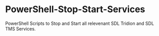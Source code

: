 PowerShell-Stop-Start-Services
==============================

PowerShell Scripts to Stop and Start all relevenant SDL Tridion and SDL TMS Services.
